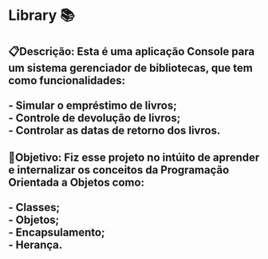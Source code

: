 # Library 📚
## 📋Descrição: Esta é uma aplicação Console para um sistema gerenciador de bibliotecas, que tem como funcionalidades:<br><br>- Simular o empréstimo de livros; <br>- Controle de devolução de livros; <br>- Controlar as datas de retorno dos livros.

## 🎯Objetivo: Fiz esse projeto no intúito de aprender e internalizar os conceitos da Programação Orientada a Objetos como: <br><br> - Classes; <br> - Objetos; <br> - Encapsulamento; <br> - Herança. 
